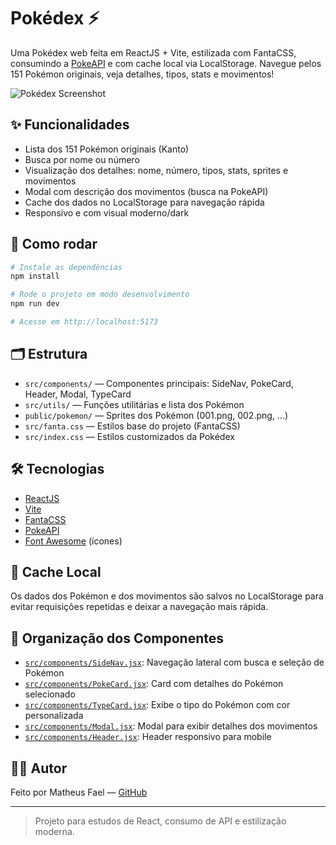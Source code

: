 # Pokédex ⚡

Uma Pokédex web feita em ReactJS + Vite, estilizada com FantaCSS, consumindo a [PokeAPI](https://pokeapi.co/) e com cache local via LocalStorage. Navegue pelos 151 Pokémon originais, veja detalhes, tipos, stats e movimentos!

![Pokédex Screenshot](https://www.google.com/imgres?q=link%20de%20pokedex%20imagem&imgurl=https%3A%2F%2Fblogger.googleusercontent.com%2Fimg%2Fb%2FR29vZ2xl%2FAVvXsEjCRc8UDkml1cXlIb2NSj73fqZ1vYMp7oYqTflK7j8GqFRf7pN7N4SlDJFsdxxQD-W2VVlO10F7QL3CSvyoy-B_FU0Dm_6ADms71ngwzoMRG7KhaQDhwsSERxv6NlpFAhQd4Kb2W0hLXvo%2Fs640-rw%2Fglobal_link.jpg&imgrefurl=https%3A%2F%2Fwww.poke-blast-news.net%2F2019%2F11%2Fpokemon-global-link-sera-encerrado-e.html&docid=CnE6mZfG4O9GwM&tbnid=J4lcjD_ZNthzBM&vet=12ahUKEwi72JG_1aONAxVBjpUCHaJEIMUQM3oECH0QAA..i&w=600&h=260&hcb=2&itg=1&ved=2ahUKEwi72JG_1aONAxVBjpUCHaJEIMUQM3oECH0QAA) <!-- Adicione um printscreen do app aqui se quiser -->

## ✨ Funcionalidades

- Lista dos 151 Pokémon originais (Kanto)
- Busca por nome ou número
- Visualização dos detalhes: nome, número, tipos, stats, sprites e movimentos
- Modal com descrição dos movimentos (busca na PokeAPI)
- Cache dos dados no LocalStorage para navegação rápida
- Responsivo e com visual moderno/dark

## 🚀 Como rodar

```bash
# Instale as dependências
npm install

# Rode o projeto em modo desenvolvimento
npm run dev

# Acesse em http://localhost:5173
```

## 🗂 Estrutura

- `src/components/` — Componentes principais: SideNav, PokeCard, Header, Modal, TypeCard
- `src/utils/` — Funções utilitárias e lista dos Pokémon
- `public/pokemon/` — Sprites dos Pokémon (001.png, 002.png, ...)
- `src/fanta.css` — Estilos base do projeto (FantaCSS)
- `src/index.css` — Estilos customizados da Pokédex

## 🛠️ Tecnologias

- [ReactJS](https://react.dev/)
- [Vite](https://vitejs.dev/)
- [FantaCSS](https://github.com/jamezmca/fantacss)
- [PokeAPI](https://pokeapi.co/)
- [Font Awesome](https://fontawesome.com/) (ícones)

## 💾 Cache Local

Os dados dos Pokémon e dos movimentos são salvos no LocalStorage para evitar requisições repetidas e deixar a navegação mais rápida.

## 📁 Organização dos Componentes

- [`src/components/SideNav.jsx`](src/components/SideNav.jsx): Navegação lateral com busca e seleção de Pokémon
- [`src/components/PokeCard.jsx`](src/components/PokeCard.jsx): Card com detalhes do Pokémon selecionado
- [`src/components/TypeCard.jsx`](src/components/TypeCard.jsx): Exibe o tipo do Pokémon com cor personalizada
- [`src/components/Modal.jsx`](src/components/Modal.jsx): Modal para exibir detalhes dos movimentos
- [`src/components/Header.jsx`](src/components/Header.jsx): Header responsivo para mobile

## 👨‍💻 Autor

Feito por Matheus Fael — [GitHub](https://github.com/MatheusFael)

---

> Projeto para estudos de React, consumo de API e estilização moderna.  

